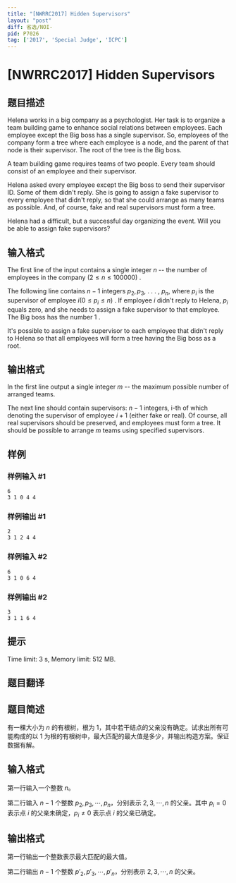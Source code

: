 ```yaml
---
title: "[NWRRC2017] Hidden Supervisors"
layout: "post"
diff: 省选/NOI-
pid: P7026
tag: ['2017', 'Special Judge', 'ICPC']
---
```

# [NWRRC2017] Hidden Supervisors
## 题目描述



Helena works in a big company as a psychologist. Her task is to organize a team building game to enhance social relations between employees. Each employee except the Big boss has a single supervisor. So, employees of the company form a tree where each employee is a node, and the parent of that node is their supervisor. The root of the tree is the Big boss.

A team building game requires teams of two people. Every team should consist of an employee and their supervisor.

Helena asked every employee except the Big boss to send their supervisor ID. Some of them didn't reply. She is going to assign a fake supervisor to every employee that didn't reply, so that she could arrange as many teams as possible. And, of course, fake and real supervisors must form a tree.

Helena had a difficult, but a successful day organizing the event. Will you be able to assign fake supervisors?


## 输入格式



The first line of the input contains a single integer $n$ -- the number of employees in the company $(2 \le n \le 100 000)$ .

The following line contains $n − 1$ integers $p_{2}, p_{3},$ . . . , $p_{n},$ where $p_{i}$ is the supervisor of employee $i (0 \le p_{i} \le n)$ . If employee $i$ didn't reply to Helena, $p_{i}$ equals zero, and she needs to assign a fake supervisor to that employee. The Big boss has the number $1$ .

It's possible to assign a fake supervisor to each employee that didn't reply to Helena so that all employees will form a tree having the Big boss as a root.


## 输出格式



In the first line output a single integer $m$ -- the maximum possible number of arranged teams.

The next line should contain supervisors: $n−1$ integers, i-th of which denoting the supervisor of employee $i + 1$ (either fake or real). Of course, all real supervisors should be preserved, and employees must form a tree. It should be possible to arrange $m$ teams using specified supervisors.


## 样例

### 样例输入 #1
```
6
3 1 0 4 4

```
### 样例输出 #1
```
2
3 1 2 4 4

```
### 样例输入 #2
```
6
3 1 0 6 4

```
### 样例输出 #2
```
3
3 1 1 6 4

```
## 提示

Time limit: 3 s, Memory limit: 512 MB. 


## 题目翻译

## 题目简述

有一棵大小为 $n$ 的有根树，根为 $1$，其中若干结点的父亲没有确定。试求出所有可能构成的以 $1$ 为根的有根树中，最大匹配的最大值是多少，并输出构造方案。保证数据有解。

## 输入格式

第一行输入一个整数 $n$。

第二行输入 $n-1$ 个整数 $p_2,p_3,\cdots,p_n$，分别表示 $2,3,\cdots,n$ 的父亲。其中 $p_i = 0$ 表示点 $i$ 的父亲未确定，$p_i \neq 0$ 表示点 $i$ 的父亲已确定。

## 输出格式

第一行输出一个整数表示最大匹配的最大值。

第二行输出 $n-1$ 个整数 $p'_2,p'_3,\cdots,p'_n$，分别表示 $2,3,\cdots,n$ 的父亲。
